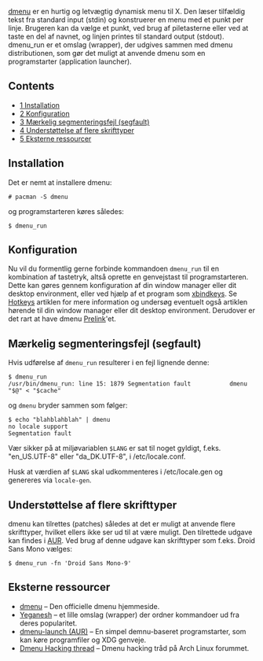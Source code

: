 [dmenu](http://tools.suckless.org/dmenu) er en hurtig og letvægtig dynamisk menu til X. Den læser tilfældig tekst fra standard input (stdin) og konstruerer en menu med et punkt per linje. Brugeren kan da vælge et punkt, ved brug af piletasterne eller ved at taste en del af navnet, og linjen printes til standard output (stdout). dmenu_run er et omslag (wrapper), der udgives sammen med dmenu distributionen, som gør det muligt at anvende dmenu som en programstarter (application launcher).

## Contents

*   [1 Installation](#Installation)
*   [2 Konfiguration](#Konfiguration)
*   [3 Mærkelig segmenteringsfejl (segfault)](#M.C3.A6rkelig_segmenteringsfejl_.28segfault.29)
*   [4 Understøttelse af flere skrifttyper](#Underst.C3.B8ttelse_af_flere_skrifttyper)
*   [5 Eksterne ressourcer](#Eksterne_ressourcer)

## Installation

Det er nemt at installere dmenu:

```
# pacman -S dmenu

```

og programstarteren køres således:

```
$ dmenu_run

```

## Konfiguration

Nu vil du formentlig gerne forbinde kommandoen `dmenu_run` til en kombination af tastetryk, altså oprette en genvejstast til programstarteren. Dette kan gøres gennem konfiguration af din window manager eller dit desktop environment, eller ved hjælp af et program som [xbindkeys](https://www.archlinux.org/packages/?name=xbindkeys). Se [Hotkeys](/index.php/Hotkeys "Hotkeys") artiklen for mere information og undersøg eventuelt også artiklen hørende til din window manager eller dit desktop environment. Derudover er det rart at have dmenu [Prelink](/index.php/Prelink "Prelink")'et.

## Mærkelig segmenteringsfejl (segfault)

Hvis udførelse af `dmenu_run` resulterer i en fejl lignende denne:

```
$ dmenu_run
/usr/bin/dmenu_run: line 15: 1879 Segmentation fault           dmenu "$@" < "$cache"

```

og `dmenu` bryder sammen som følger:

```
$ echo "blahblahblah" | dmenu
no locale support
Segmentation fault

```

Vær sikker på at miljøvariablen `$LANG` er sat til noget gyldigt, f.eks. "en_US.UTF-8" eller "da_DK.UTF-8", i /etc/locale.conf.

Husk at værdien af `$LANG` skal udkommenteres i /etc/locale.gen og genereres via `locale-gen`.

## Understøttelse af flere skrifttyper

dmenu kan tilrettes (patches) således at det er muligt at anvende flere skrifttyper, hvilket ellers ikke ser ud til at være muligt. Den tilrettede udgave kan findes i [AUR](https://aur.archlinux.org/packages/dmenu-xft/). Ved brug af denne udgave kan skrifttyper som f.eks. Droid Sans Mono vælges:

```
$ dmenu_run -fn 'Droid Sans Mono-9'

```

## Eksterne ressourcer

*   [dmenu](http://tools.suckless.org/dmenu) – Den officielle dmenu hjemmeside.
*   [Yeganesh](http://dmwit.com/yeganesh) – et lille omslag (wrapper) der ordner kommandoer ud fra deres popularitet.
*   [dmenu-launch (AUR)](https://aur.archlinux.org/packages.php?ID=33379) – En simpel demnu-baseret programstarter, som kan køre programfiler og XDG genveje.
*   [Dmenu Hacking thread](https://bbs.archlinux.org/viewtopic.php?id=80145) – Dmenu hacking tråd på Arch Linux forummet.